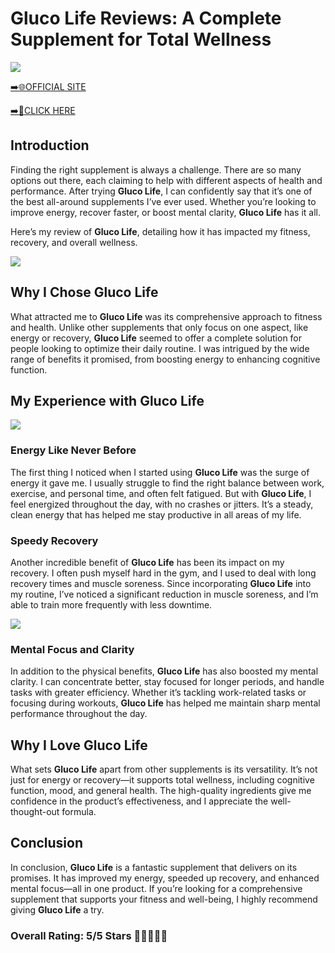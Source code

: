 # **Gluco Life Reviews**: A Complete Supplement for Total Wellness

[![](https://static.vecteezy.com/system/resources/thumbnails/019/896/014/small/buy-now-gradient-button-with-cart-symbol-buy-now-illustration-png.png)](https://edetoop.top/lander/sugarpreland-1/glucolife.html) 

[➡️🌐OFFICIAL SITE](https://edetoop.top/lander/sugarpreland-1/glucolife.html) 

[➡️🔗CLICK HERE](https://edetoop.top/lander/sugarpreland-1/glucolife.html) 


## Introduction

Finding the right supplement is always a challenge. There are so many options out there, each claiming to help with different aspects of health and performance. After trying **Gluco Life**, I can confidently say that it’s one of the best all-around supplements I’ve ever used. Whether you’re looking to improve energy, recover faster, or boost mental clarity, **Gluco Life** has it all.

Here’s my review of **Gluco Life**, detailing how it has impacted my fitness, recovery, and overall wellness.

[![](https://wallpapers.com/images/hd/red-order-now-button-udg4jcj4arvn8b0n-2.png)](https://edetoop.top/lander/sugarpreland-1/glucolife.html)  

## Why I Chose **Gluco Life**

What attracted me to **Gluco Life** was its comprehensive approach to fitness and health. Unlike other supplements that only focus on one aspect, like energy or recovery, **Gluco Life** seemed to offer a complete solution for people looking to optimize their daily routine. I was intrigued by the wide range of benefits it promised, from boosting energy to enhancing cognitive function.

## My Experience with **Gluco Life**

[![](https://static.vecteezy.com/system/resources/thumbnails/019/896/014/small/buy-now-gradient-button-with-cart-symbol-buy-now-illustration-png.png)](https://edetoop.top/lander/sugarpreland-1/glucolife.html)

### Energy Like Never Before

The first thing I noticed when I started using **Gluco Life** was the surge of energy it gave me. I usually struggle to find the right balance between work, exercise, and personal time, and often felt fatigued. But with **Gluco Life**, I feel energized throughout the day, with no crashes or jitters. It’s a steady, clean energy that has helped me stay productive in all areas of my life.

### Speedy Recovery

Another incredible benefit of **Gluco Life** has been its impact on my recovery. I often push myself hard in the gym, and I used to deal with long recovery times and muscle soreness. Since incorporating **Gluco Life** into my routine, I’ve noticed a significant reduction in muscle soreness, and I’m able to train more frequently with less downtime.

[![](https://wallpapers.com/images/hd/red-order-now-button-udg4jcj4arvn8b0n-2.png)](https://edetoop.top/lander/sugarpreland-1/glucolife.html)  

### Mental Focus and Clarity

In addition to the physical benefits, **Gluco Life** has also boosted my mental clarity. I can concentrate better, stay focused for longer periods, and handle tasks with greater efficiency. Whether it’s tackling work-related tasks or focusing during workouts, **Gluco Life** has helped me maintain sharp mental performance throughout the day.

## Why I Love **Gluco Life**

What sets **Gluco Life** apart from other supplements is its versatility. It’s not just for energy or recovery—it supports total wellness, including cognitive function, mood, and general health. The high-quality ingredients give me confidence in the product’s effectiveness, and I appreciate the well-thought-out formula.

## Conclusion

In conclusion, **Gluco Life** is a fantastic supplement that delivers on its promises. It has improved my energy, speeded up recovery, and enhanced mental focus—all in one product. If you’re looking for a comprehensive supplement that supports your fitness and well-being, I highly recommend giving **Gluco Life** a try.

### Overall Rating: 5/5 Stars 🌟🌟🌟🌟🌟
